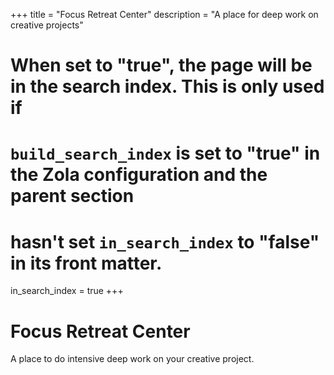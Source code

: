 +++
title = "Focus Retreat Center"
description = "A place for deep work on creative projects"

# When set to "true", the page will be in the search index. This is only used if
# `build_search_index` is set to "true" in the Zola configuration and the parent section
# hasn't set `in_search_index` to "false" in its front matter.
in_search_index = true
+++
# Focus Retreat Center

A place to do intensive deep work on your creative project.
